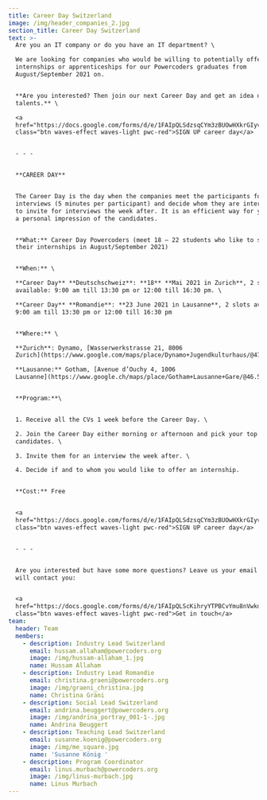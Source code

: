 ```yaml
---
title: Career Day Switzerland
image: /img/header_companies_2.jpg
section_title: Career Day Switzerland
text: >-
  Are you an IT company or do you have an IT department? \

  We are looking for companies who would be willing to potentially offer
  internships or apprenticeships for our Powercoders graduates from
  August/September 2021 on. 


  **Are you interested? Then join our next Career Day and get an idea of our IT
  talents.** \

  <a
  href="https://docs.google.com/forms/d/e/1FAIpQLSdzsqCYm3zBUOwHXkrGIyv7hAKKUCg4uy7vuaVsot-CuGaXBQ/viewform"
  class="btn waves-effect waves-light pwc-red">SIGN UP career day</a>


  - - -


  **CAREER DAY** 


  The Career Day is the day when the companies meet the participants for speed
  interviews (5 minutes per participant) and decide whom they are interested in
  to invite for interviews the week after. It is an efficient way for you to get
  a personal impression of the candidates.


  **What:** Career Day Powercoders (meet 18 – 22 students who like to start
  their internships in August/September 2021)


  **When:** \

  **Career Day** **Deutschschweiz**: **18** **Mai 2021 in Zurich**, 2 slots
  available: 9:00 am till 13:30 pm or 12:00 till 16:30 pm. \

  **Career Day** **Romandie**: **23 June 2021 in Lausanne**, 2 slots available:
  9:00 am till 13:30 pm or 12:00 till 16:30 pm


  **Where:** \

  **Zurich**: Dynamo, [Wasserwerkstrasse 21, 8006
  Zurich](https://www.google.com/maps/place/Dynamo+Jugendkulturhaus/@47.383401,8.5371934,17z/data=!3m1!4b1!4m5!3m4!1s0x0:0x4e8ed220e9531140!8m2!3d47.383401!4d8.5393821)\

  **Lausanne:** Gotham, [Avenue d’Ouchy 4, 1006
  Lausanne](https://www.google.ch/maps/place/Gotham+Lausanne+Gare/@46.5164015,6.6306285,17z/data=!3m1!4b1!4m5!3m4!1s0x478c2fccc5935a97:0x648470ebed83113d!8m2!3d46.5163978!4d6.6328172)


  **Program:**\


  1. Receive all the CVs 1 week before the Career Day. \

  2. Join the Career Day either morning or afternoon and pick your top
  candidates. \

  3. Invite them for an interview the week after. \

  4. Decide if and to whom you would like to offer an internship.


  **Cost:** Free


  <a
  href="https://docs.google.com/forms/d/e/1FAIpQLSdzsqCYm3zBUOwHXkrGIyv7hAKKUCg4uy7vuaVsot-CuGaXBQ/viewform"
  class="btn waves-effect waves-light pwc-red">SIGN UP career day</a>


  - - -


  Are you interested but have some more questions? Leave us your email and we
  will contact you:


  <a
  href="https://docs.google.com/forms/d/e/1FAIpQLScKihryYTPBCvYmu8nVwkdeTbCYN-nC99qUtWbXmVmbd0hFTw/viewform"
  class="btn waves-effect waves-light pwc-red">Get in touch</a>
team:
  header: Team
  members:
    - description: Industry Lead Switzerland
      email: hussam.allaham@powercoders.org
      image: /img/hussam-allaham_1.jpg
      name: Hussam Allaham
    - description: Industry Lead Romandie
      email: christina.graeni@powercoders.org
      image: /img/graeni_christina.jpg
      name: Christina Gräni
    - description: Social Lead Switzerland
      email: andrina.beuggert@powercoders.org
      image: /img/andrina_portray_001-1-.jpg
      name: Andrina Beuggert
    - description: Teaching Lead Switzerland
      email: susanne.koenig@powercoders.org
      image: /img/me_square.jpg
      name: 'Susanne König '
    - description: Program Coordinator
      email: linus.murbach@powercoders.org
      image: /img/linus-murbach.jpg
      name: Linus Murbach
---
```


